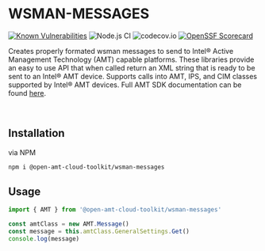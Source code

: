 # WSMAN-MESSAGES
[![Known Vulnerabilities](https://snyk.io/test/github/open-amt-cloud-toolkit/wsman-messages/badge.svg?targetFile=package.json)](https://snyk.io/test/github/open-amt-cloud-toolkit/wsman-messages?targetFile=package.json) ![Node.js CI](https://github.com/open-amt-cloud-toolkit/wsman-messages/workflows/Node.js%20CI/badge.svg) ![codecov.io](https://codecov.io/github/open-amt-cloud-toolkit/wsman-messages/coverage.svg?branch=main) [![OpenSSF Scorecard](https://api.securityscorecards.dev/projects/github.com/open-amt-cloud-toolkit/wsman-messages/badge)](https://api.securityscorecards.dev/projects/github.com/open-amt-cloud-toolkit/wsman-messages)

Creates properly formated wsman messages to send to Intel&reg; Active Management Technology (AMT) capable platforms.  These libraries provide an easy to use API that when called return an XML string that is ready to be sent to an Intel&reg; AMT device.  Supports calls into AMT, IPS, and CIM classes supported by Intel&reg; AMT devices.  Full AMT SDK documentation can be found [here](https://software.intel.com/sites/manageability/AMT_Implementation_and_Reference_Guide/default.htm). 

<br>

## Installation
via NPM

``` bash
npm i @open-amt-cloud-toolkit/wsman-messages
```

## Usage
``` typescript
import { AMT } from '@open-amt-cloud-toolkit/wsman-messages'

const amtClass = new AMT.Message()
const message = this.amtClass.GeneralSettings.Get()
console.log(message)
```